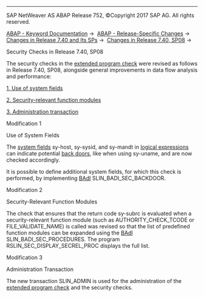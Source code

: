   

* * *

SAP NetWeaver AS ABAP Release 752, ©Copyright 2017 SAP AG. All rights reserved.

[ABAP - Keyword Documentation](https://help.sap.com/doc/abapdocu_752_index_htm/7.52/en-US/abenabap.htm) →  [ABAP - Release-Specific Changes](https://help.sap.com/doc/abapdocu_752_index_htm/7.52/en-US/abennews.htm) →  [Changes in Release 7.40 and Its SPs](https://help.sap.com/doc/abapdocu_752_index_htm/7.52/en-US/abennews-740.htm) →  [Changes in Release 7.40, SP08](https://help.sap.com/doc/abapdocu_752_index_htm/7.52/en-US/abennews-740_sp08.htm) → 

Security Checks in Release 7.40, SP08

The security checks in the [extended program check](https://help.sap.com/doc/abapdocu_752_index_htm/7.52/en-US/abenextended_program_check_glosry.htm "Glossary Entry") were revised as follows in Release 7.40, SP08, alongside general improvements in data flow analysis and performance:

[1\. Use of system fields](#!ABAP_MODIFICATION_1@1@)

[2\. Security-relevant function modules](#!ABAP_MODIFICATION_2@2@)

[3\. Administration transaction](#!ABAP_MODIFICATION_3@3@)

Modification 1

Use of System Fields

The [system fields](https://help.sap.com/doc/abapdocu_752_index_htm/7.52/en-US/abensystem_field_glosry.htm "Glossary Entry") sy-host, sy-sysid, and sy-mandt in [logical expressions](https://help.sap.com/doc/abapdocu_752_index_htm/7.52/en-US/abenlogical_expression_glosry.htm "Glossary Entry") can indicate potential [back doors](https://help.sap.com/doc/abapdocu_752_index_htm/7.52/en-US/abensystem_dependent_scrty.htm), like when using sy-uname, and are now checked accordingly.

It is possible to define additional system fields, for which this check is performed, by implementing [BAdI](https://help.sap.com/doc/abapdocu_752_index_htm/7.52/en-US/abenbadi_glosry.htm "Glossary Entry") SLIN\_BADI\_SEC\_BACKDOOR.

Modification 2

Security-Relevant Function Modules

The check that ensures that the return code sy-subrc is evaluated when a security-relevant function module (such as AUTHORITY\_CHECK\_TCODE or FILE\_VALIDATE\_NAME) is called was revised so that the list of predefined function modules can be expanded using the [BAdI](https://help.sap.com/doc/abapdocu_752_index_htm/7.52/en-US/abenbadi_glosry.htm "Glossary Entry") SLIN\_BADI\_SEC\_PROCEDURES. The program RSLIN\_SEC\_DISPLAY\_SECREL\_PROC displays the full list.

Modification 3

Administration Transaction

The new transaction SLIN\_ADMIN is used for the administration of the [extended program check](https://help.sap.com/doc/abapdocu_752_index_htm/7.52/en-US/abenextended_program_check_glosry.htm "Glossary Entry") and the security checks.